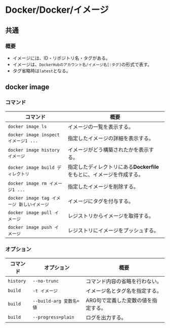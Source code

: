 # Docker/Docker/イメージ

## 共通

### 概要

- イメージには、ID・リポジトリ名・タグがある。
- イメージは、`DockerHubのアカウント名/イメージ名[:タグ]`の形式で表す。
- タグ省略時は`latest`となる。

## docker image

### コマンド

| コマンド                                   | 概要                                                         |
| ------------------------------------------ | ------------------------------------------------------------ |
| `docker image ls`                          | イメージの一覧を表示する。                                   |
| `docker image inspect イメージ1 ...`       | 指定したイメージの詳細を表示する。                           |
| `docker image history イメージ`            | イメージがどう構築されたかを表示する。                       |
| `docker image build ディレクトリ`          | 指定したディレクトリにある**Dockerfile**をもとに、イメージを作成する。 |
| `docker image rm イメージ1 ...`            | 指定したイメージを削除する。                                 |
| `docker image tag イメージ 新しいイメージ` | イメージにタグを付与する。                                   |
| `docker image pull イメージ`               | レジストリからイメージを取得する。                           |
| `docker image push イメージ`               | レジストリにイメージをプッシュする。                         |

### オプション

| コマンド  | オプション              | 概要                                |
| --------- | ----------------------- | ----------------------------------- |
| `history` | `--no-trunc`            | コマンド内容の省略を行わない。      |
| `build`   | `-t イメージ`           | イメージ名とタグ名を指定する。      |
| `build`   | `--build-arg 変数名=値` | ARG句で定義した変数の値を指定する。 |
| `build`   | `--progress=plain`      | ログを出力する。                    |
